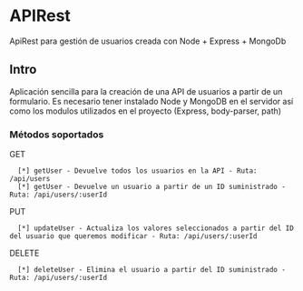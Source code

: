 # APIRest

ApiRest para gestión de usuarios creada con Node + Express + MongoDb

## Intro

Aplicación sencilla para la creación de una API de usuarios a partir de un formulario.
Es necesario tener instalado Node y MongoDB en el servidor así como los modulos utilizados en el proyecto (Express, body-parser, path)

### Métodos soportados

GET
```
  [*] getUser - Devuelve todos los usuarios en la API - Ruta: /api/users
  [*] getUser - Devuelve un usuario a partir de un ID suministrado - Ruta: /api/users/:userId
```
PUT
```  
  [*] updateUser - Actualiza los valores seleccionados a partir del ID del usuario que queremos modificar - Ruta: /api/users/:userId
```
DELETE
```
  [*] deleteUser - Elimina el usuario a partir del ID suministrado - Ruta: /api/users/:userId
```
